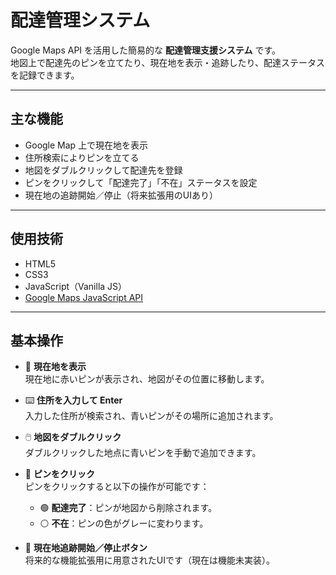 # 配達管理システム

Google Maps API を活用した簡易的な **配達管理支援システム** です。  
地図上で配達先のピンを立てたり、現在地を表示・追跡したり、配達ステータスを記録できます。

---

## 主な機能

- Google Map 上で現在地を表示
- 住所検索によりピンを立てる
- 地図をダブルクリックして配達先を登録
- ピンをクリックして「配達完了」「不在」ステータスを設定
- 現在地の追跡開始／停止（将来拡張用のUIあり）

---

## 使用技術

- HTML5
- CSS3
- JavaScript（Vanilla JS）
- [Google Maps JavaScript API](https://developers.google.com/maps/documentation/javascript/overview)

---

## 基本操作

- 📍 **現在地を表示**  
  現在地に赤いピンが表示され、地図がその位置に移動します。

- ⌨️ **住所を入力して Enter**  
  入力した住所が検索され、青いピンがその場所に追加されます。

- 🖱️ **地図をダブルクリック**  
  ダブルクリックした地点に青いピンを手動で追加できます。

- 📌 **ピンをクリック**  
  ピンをクリックすると以下の操作が可能です：
  - 🟢 **配達完了**：ピンが地図から削除されます。
  - ⚪ **不在**：ピンの色がグレーに変わります。

- 🔴 **現在地追跡開始／停止ボタン**  
  将来的な機能拡張用に用意されたUIです（現在は機能未実装）。
